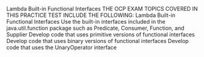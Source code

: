 Lambda Built-in Functional Interfaces
THE OCP EXAM TOPICS COVERED IN THIS PRACTICE TEST INCLUDE THE
FOLLOWING:
Lambda Built-in Functional Interfaces
Use the built-in interfaces included in the java.util.function package such as
Predicate, Consumer, Function, and Supplier
Develop code that uses primitive versions of functional interfaces
Develop code that uses binary versions of functional interfaces
Develop code that uses the UnaryOperator interface